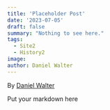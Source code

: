 ```yaml
---
title: 'Placeholder Post'
date: '2023-07-05'
draft: false
summary: "Nothing to see here."
tags:
  - Site2
  - History2
image: 
author: Daniel Walter
---
```


By [Daniel Walter](https://www.dummydaniel.com/about)

Put your markdown here